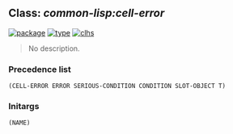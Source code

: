 ## Class: ***common-lisp:cell-error***
[![package](https://img.shields.io/badge/Package-COMMON--LISP-5f9ea0.svg?style=social&colorA=999999)](../) [![type](https://img.shields.io/badge/Type-Class-5f9ea0.svg?style=social&colorA=999999)](../#class) [![clhs](https://img.shields.io/badge/CLHS-CELL--ERROR-5f9ea0.svg?style=social&colorA=999999)](http://www.lispworks.com/documentation/HyperSpec/Body/e_cell_e.htm) 

> No description.

### Precedence list
```
(CELL-ERROR ERROR SERIOUS-CONDITION CONDITION SLOT-OBJECT T)
```
### Initargs
```
(NAME)
```
